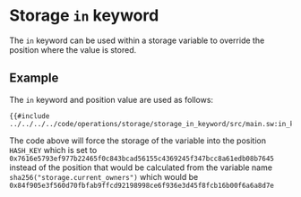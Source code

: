 
# Storage `in` keyword

The `in` keyword can be used within a storage variable to override the position where the value is stored.

## Example

The `in` keyword and position value are used as follows:

```sway
{{#include ../../../../code/operations/storage/storage_in_keyword/src/main.sw:in_keyword}}
```

The code above will force the storage of the variable into the position `HASH_KEY` which is set to `0x7616e5793ef977b22465f0c843bcad56155c4369245f347bcc8a61edb08b7645` instead of the position that would be calculated from the variable name `sha256("storage.current_owners")` which would be `0x84f905e3f560d70fbfab9ffcd92198998ce6f936e3d45f8fcb16b00f6a6a8d7e`
